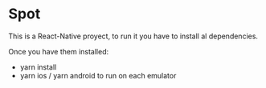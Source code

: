 # Spot
This is a React-Native proyect, to run it you have to install al dependencies.

Once you have them installed:
- yarn install
- yarn ios / yarn android to run on each emulator
